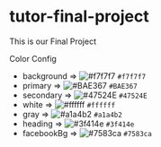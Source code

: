 # tutor-final-project
This is our Final Project

Color Config
- background => ![#f7f7f7](https://via.placeholder.com/15/c5f015/000000?text=+) `#f7f7f7`
- primary => ![#BAE367](https://via.placeholder.com/15/c5f015/000000?text=+) `#BAE367`
- secondary => ![#47524E](https://via.placeholder.com/15/c5f015/000000?text=+) `#47524E`
- white => ![#ffffff](https://via.placeholder.com/15/c5f015/000000?text=+) `#ffffff`
- gray => ![#a1a4b2](https://via.placeholder.com/15/c5f015/000000?text=+) `#a1a4b2`
- heading => ![#3f414e](https://via.placeholder.com/15/c5f015/000000?text=+) `#3f414e`
- facebookBg => ![#7583ca](https://via.placeholder.com/15/c5f015/000000?text=+) `#7583ca`
